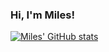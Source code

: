 ### Hi, I'm Miles!

[![Miles' GitHub stats](https://github-readme-stats.vercel.app/api?username=milesreng)](https://github.com/milesreng/github-readme-stats)
